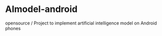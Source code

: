 # AImodel-android
opensource / Project to implement artificial intelligence model on Android phones
